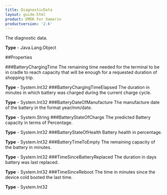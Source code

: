 ```yaml
---
title: DiagnosticData
layout: guide.html
product: EMDK For Xamarin 
productversion: '2.6' 
---
```

The diagnostic data.

**Type** - Java.Lang.Object

##Properties

###BatteryChargingTime
The remaining time needed for the terminal to be in cradle to reach capacity that will be enough for a requested duration of shopping trip.

**Type** - System.Int32
###BatteryChargingTimeElapsed
The duration in minutes in which battery was charged during the current charge cycle.

**Type** - System.Int32
###BatteryDateOfManufacture
The manufacture date of the battery in the format year/mm/date.

**Type** - System.String
###BatteryStateOfCharge
The predicted Battery capacity in terms of Percentage.

**Type** - System.Int32
###BatteryStateOfHealth
Battery health in percentage.

**Type** - System.Int32
###BatteryTimeToEmpty
The remaining capacity of the battery in minutes.

**Type** - System.Int32
###TimeSinceBatteryReplaced
The duration in days battery was last replaced.

**Type** - System.Int32
###TimeSinceReboot
The time in minutes since the device cold booted the last time.

**Type** - System.Int32
